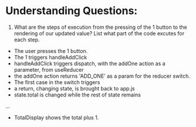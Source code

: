 # Understanding Questions:
1. What are the steps of execution from the pressing of the 1 button to the rendering of our updated value? List what part of the code excutes for each step.
* The user presses the 1 button.
* The 1 triggers handleAddClick
* handleAddClick triggers dispatch, with the addOne action as a parameter, from useReducer
* the addOne action returns 'ADD_ONE' as a param for the reducer switch.
* The first case in the switch triggers
* a return, changing state, is brought back to app.js
* state.total is changed while the rest of state remains

...

* TotalDisplay shows the total plus 1.
